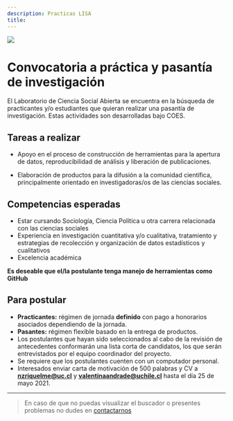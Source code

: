 ```yaml
---
description: Practicas LISA
title: 
---
```


![](../input/practica-small.png)

# Convocatoria a práctica y pasantía de investigación

El Laboratorio de Ciencia Social Abierta se encuentra en la búsqueda de practicantes y/o estudiantes que quieran realizar una pasantía de investigación. Estas actividades son desarrolladas bajo COES. 

## Tareas a realizar

- Apoyo en el proceso de construcción de herramientas para la apertura de datos, reproducibilidad de análisis y liberación de publicaciones.

- Elaboración de productos para la difusión a la comunidad científica, principalmente orientado en investigadoras/os de las ciencias sociales. 

## Competencias esperadas
 
- Estar cursando Sociología, Ciencia Política u otra carrera relacionada con las ciencias sociales
- Experiencia en investigación cuantitativa y/o cualitativa, tratamiento y estrategias de recolección y organización de datos estadísticos y cualitativos
- Excelencia académica

**Es deseable que el/la postulante tenga manejo de herramientas como GitHub**


## Para postular

- **Practicantes:** régimen de jornada **definido** con pago a honorarios asociados dependiendo de la jornada.
- **Pasantes:** régimen flexible basado en la entrega de productos.
- Los postulantes que hayan sido seleccionados al cabo de la revisión de antecedentes conformarán una lista corta de candidatos, los que serán entrevistados por el equipo coordinador del proyecto.
- Se requiere que los postulantes cuenten con un computador personal.
- Interesados enviar carta de motivación de 500 palabras y CV a **nzriquelme@uc.cl** y **valentinaandrade@uchile.cl** hasta el día 25 de mayo 2021.


---

> En caso de que no puedas visualizar el buscador o presentes problemas no dudes en [contactarnos](/contact/)
